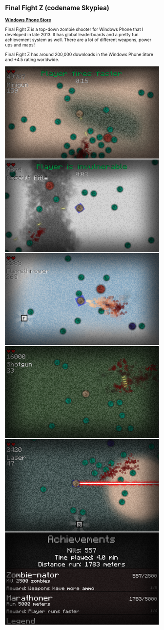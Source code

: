## Final Fight Z (codename Skypiea)

[**Windows Phone Store**](https://www.microsoft.com/en-us/store/p/final-fight-z/9nblggh0ctnm)  


Final Fight Z is a top-down zombie shooter for Windows Phone that I developed in late 2013. It has global leaderboards and a pretty fun achievement system as well. There are a lot of different weapons, power ups and maps!

Final Fight Z has around 200,000 downloads in the Windows Phone Store and +4.5 rating worldwide.

![screenshot1](/Skypiea/SkypieaContent/Assets/Screenshots/Screenshot7.png)
![screenshot1](/Skypiea/SkypieaContent/Assets/Screenshots/Screenshot5.png)
![screenshot1](/Skypiea/SkypieaContent/Assets/Screenshots/Screenshot3.png)
![screenshot1](/Skypiea/SkypieaContent/Assets/Screenshots/Screenshot2.png)
![screenshot1](/Skypiea/SkypieaContent/Assets/Screenshots/Screenshot1.png)
![screenshot1](/Skypiea/SkypieaContent/Assets/Screenshots/Screenshot8.png)